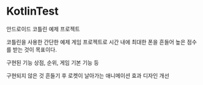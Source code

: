 # KotlinTest
안드로이드 코틀린 예제 프로젝트

코틀린을 사용한 간단한 예제 게임 프로젝트로 시간 내에 최대한 폰을 흔들어 높은 점수를 받는 것이 목표이다.

구현된 기능
상점, 순위, 게임 기본 기능 등

구현되지 않은 것
흔들기 후 로켓이 날아가는 애니메이션 효과
디자인 개선
